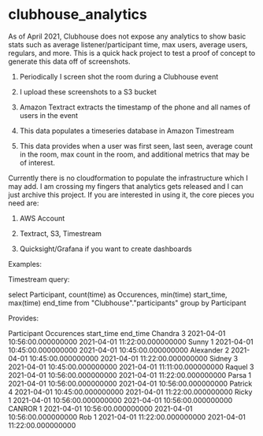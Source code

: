 clubhouse_analytics
===================

As of April 2021, Clubhouse does not expose any analytics to show basic stats
such as average listener/participant time, max users, average users, regulars,
and more. This is a quick hack project to test a proof of concept to generate
this data off of screenshots.

1.  Periodically I screen shot the room during a Clubhouse event

2.  I upload these screenshots to a S3 bucket

3.  Amazon Textract extracts the timestamp of the phone and all names of users
    in the event

4.  This data populates a timeseries database in Amazon Timestream

5.  This data provides when a user was first seen, last seen, average count in
    the room, max count in the room, and additional metrics that may be of
    interest.

Currently there is no cloudformation to populate the infrastructure which I may
add. I am crossing my fingers that analytics gets released and I can just
archive this project. If you are interested in using it, the core pieces you
need are:

1.  AWS Account

2.  Textract, S3, Timestream

3.  Quicksight/Grafana if you want to create dashboards

Examples:

Timestream query:

select Participant,
       count(time) as Occurences,
       min(time) start_time,
       max(time) end_time
from "Clubhouse"."participants"
group by Participant

Provides:

Participant Occurences start_time end_time
Chandra	3	2021-04-01 10:56:00.000000000	2021-04-01 11:22:00.000000000
Sunny	1	2021-04-01 10:45:00.000000000	2021-04-01 10:45:00.000000000
Alexander	2	2021-04-01 10:45:00.000000000	2021-04-01 11:22:00.000000000
Sidney	3	2021-04-01 10:45:00.000000000	2021-04-01 11:11:00.000000000
Raquel	3	2021-04-01 10:56:00.000000000	2021-04-01 11:22:00.000000000
Parsa	1	2021-04-01 10:56:00.000000000	2021-04-01 10:56:00.000000000
Patrick	4	2021-04-01 10:45:00.000000000	2021-04-01 11:22:00.000000000
Ricky	1	2021-04-01 10:56:00.000000000	2021-04-01 10:56:00.000000000
CANROR 	1	2021-04-01 10:56:00.000000000	2021-04-01 10:56:00.000000000
Rob	1	2021-04-01 11:22:00.000000000	2021-04-01 11:22:00.000000000